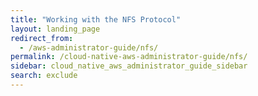 ```yaml
---
title: "Working with the NFS Protocol"
layout: landing_page
redirect_from:
  - /aws-administrator-guide/nfs/
permalink: /cloud-native-aws-administrator-guide/nfs/
sidebar: cloud_native_aws_administrator_guide_sidebar
search: exclude
---
```

